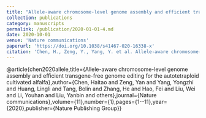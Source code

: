 ```yaml
---
title: "Allele-aware chromosome-level genome assembly and efficient transgene-free genome editing for the autotetraploid cultivated alfalfa"
collection: publications
category: manuscripts
permalink: /publication/2020-01-01-4.md
date: 2020-10-01
venue: 'Nature communications'
paperurl: 'https://doi.org/10.1038/s41467-020-16338-x'
citation: 'Chen, H., Zeng, Y., Yang, Y. et al. Allele-aware chromosome-level genome assembly and efficient transgene-free genome editing for the autotetraploid cultivated alfalfa. Nat Commun 11, 2494 (2020). https://doi.org/10.1038/s41467-020-16338-x'
---
```


@article{chen2020allele,title={Allele-aware chromosome-level genome assembly and efficient transgene-free genome editing for the autotetraploid cultivated alfalfa},author={Chen, Haitao and Zeng, Yan and Yang, Yongzhi and Huang, Lingli and Tang, Bolin and Zhang, He and Hao, Fei and Liu, Wei and Li, Youhan and Liu, Yanbin and others},journal={Nature communications},volume={11},number={1},pages={1--11},year={2020},publisher={Nature Publishing Group}}

